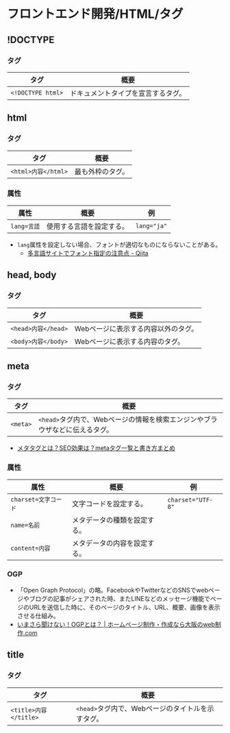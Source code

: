 # フロントエンド開発/HTML/タグ

## !DOCTYPE

### タグ

| タグ              | 概要                               |
| ----------------- | ---------------------------------- |
| `<!DOCTYPE html>` | ドキュメントタイプを宣言するタグ。 |

## html

### タグ

| タグ                | 概要             |
| ------------------- | ---------------- |
| `<html>内容</html>` | 最も外枠のタグ。 |

### 属性

| 属性        | 概要                     | 例          |
| ----------- | ------------------------ | ----------- |
| `lang=言語` | 使用する言語を設定する。 | `lang="ja"` |

- `lang`属性を設定しない場合、フォントが適切なものにならないことがある。
  - [多言語サイトでフォント指定の注意点 - Qiita](https://qiita.com/fukamiiiiinmin/items/6ab0bd54f8bfc89cfdd1)

## head, body

### タグ

| タグ                | 概要                                |
| ------------------- | ----------------------------------- |
| `<head>内容</head>` | Webページに表示する内容以外のタグ。 |
| `<body>内容</body>` | Webページに表示する内容のタグ。     |

## meta

### タグ

| タグ     | 概要                                                         |
| -------- | ------------------------------------------------------------ |
| `<meta>` | `<head>`タグ内で、Webページの情報を検索エンジンやブラウザなどに伝えるタグ。 |

- [メタタグとは？SEO効果は？metaタグ一覧と書き方まとめ](https://saruwakakun.com/html-css/basic/meta-tag)

### 属性

| 属性                 | 概要                         | 例                |
| -------------------- | ---------------------------- | ----------------- |
| `charset=文字コード` | 文字コードを設定する。       | `charset="UTF-8"` |
| `name=名前`          | メタデータの種類を設定する。 |                   |
| `content=内容`       | メタデータの内容を設定する。 |                   |

### OGP

- 「Open Graph Protocol」の略。FacebookやTwitterなどのSNSでwebページやブログの記事がシェアされた時、またLINEなどのメッセージ機能でページのURLを送信した時に、そのページのタイトル、URL、概要、画像を表示させる仕組み。
- [いまさら聞けない！OGPとは？ | ホームページ制作・作成なら大阪のweb制作.com](https://www.e-webseisaku.com/column/marketing/3947/)

## title

### タグ

| タグ                  | 概要                                              |
| --------------------- | ------------------------------------------------- |
| `<title>内容</title>` | `<head>`タグ内で、Webページのタイトルを示すタグ。 |
